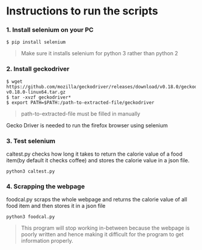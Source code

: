 # Instructions to run the scripts

 ### 1. Install selenium on your PC

```
$ pip install selenium
```
> Make sure it installs selenium for python 3 rather than python 2

### 2. Install geckodriver

```
$ wget https://github.com/mozilla/geckodriver/releases/download/v0.18.0/geckodriver-v0.18.0-linux64.tar.gz
$ tar -xvzf geckodriver*
$ export PATH=$PATH:/path-to-extracted-file/geckodriver
```
> path-to-extracted-file must be filled in manually

Gecko Driver is needed to run the firefox browser using selenium

### 3. Test selenium

caltest.py checks how long it takes to return the calorie value of a food item(by default it checks coffee) and
stores the calorie value in a json file.

```
python3 caltest.py
```

### 4. Scrapping the webpage

foodcal.py scraps the whole webpage and returns the calorie value of all food item and then stores it in a json file

```
python3 foodcal.py
```
> This program will stop working in-between because the webpage is poorly written and hence making it difficult for the program to get information properly.
